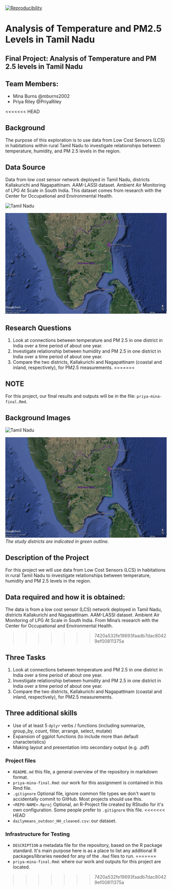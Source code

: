 
[![Reproducibility](https://github.com/espm-157/final-group-mina_priya-final/actions/workflows/main.yml/badge.svg)](https://github.com/espm-157/final-group-mina_priya-final/actions/workflows/main.yml)
# Analysis of Temperature and PM2.5 Levels in Tamil Nadu 


## Final Project:  Analysis of Temperature and PM 2.5 levels in Tamil Nadu

## Team Members:

- Mina Burns @mburns2002
- Priya Riley @PriyaRiley

<<<<<<< HEAD
## Background 
The purpose of this exploration is to use data from Low Cost Sensors (LCS) in habitations within rural Tamil Nadu to investigate relationships between temperature, humidity, and PM 2.5 levels in the region. 

## Data Source 
Data from low cost sensor network deployed in Tamil Nadu, districts Kallakurichi and Nagapattinam.
AAM-LASSI dataset. Ambient Air Monitoring of LPG At Scale in South India. 
This dataset comes from research with the Center for Occupational and Environmental Health. 

![Tamil
Nadu](https://www.circleofblue.org/wp-content/uploads/2017/04/Tamil-Nadu-Map-all-stories.png)

![district map](district_map.jpg)

## Research Questions 
1. Look at connections between temperature and PM 2.5 in one district in India over a time period of about one year. 
2. Investigate relationship between humidity and PM 2.5 in one district in India over a time period of about one year. 
3. Compare the two districts, Kallakurichi and Nagapattinam (coastal and inland, respectively), for PM2.5 measurements. 
=======
## NOTE
For this project, our final results and outputs will be in the file: `priya-mina-final.Rmd`. 

## Background Images 
![Tamil
Nadu](https://www.circleofblue.org/wp-content/uploads/2017/04/Tamil-Nadu-Map-all-stories.png)

![district map](district_map.jpg)
*The study districts are indicated in green outline.* 

## Description of the Project 
For this project we will use data from Low Cost Sensors (LCS) in habitations in rural Tamil Nadu to investigate relationships between temperature, humidity and PM 2.5 levels in the region. 

## Data required and how it is obtained:
The data is from a low cost sensor (LCS) network deployed in Tamil Nadu, districts Kallakurichi and Nagapattinam.
AAM-LASSI dataset. Ambient Air Monitoring of LPG At Scale in South India. 
From Mina’s research with the Center for Occupational and Environmental Health. 
>>>>>>> 7420a532fe19693faadb7dac80429ef00811375a

## Three Tasks 
1. Look at connections between temperature and PM 2.5 in one district in India over a time period of about one year. 
2. Investigate relationship between humidity and PM 2.5 in one district in India over a time period of about one year. 
3. Compare the two districts, Kallakurichi and Nagapattinam (coastal and inland, respectively), for PM2.5 measurements. 

## Three additional skills
- Use of at least 5 `dplyr` verbs / functions (including summarize, group_by, count, filter, arrange, select, mutate) 
- Expansion of ggplot functions (to include more than default characteristics)
- Making layout and presentation into secondary output (e.g. .pdf) 

### Project files 

- `README.md` this file, a general overview of the repository in markdown format.
- `priya-mina-final.Rmd`: our work for this assignment is contained in this Rmd file.  
- `.gitignore` Optional file, ignore common file types we don't want to accidentally commit to GitHub. Most projects should use this. 
- `<REPO-NAME>.Rproj` Optional, an R-Project file created by RStudio for it's own configuration.  Some people prefer to `.gitignore` this file.
<<<<<<< HEAD
- `dailymeans_outdoor_HH_cleaned.csv`: our dataset. 


### Infrastructure for Testing


- `DESCRIPTION` a metadata file for the repository, based on the R package standard. It's main purpose here is as a place to list any additional R packages/libraries needed for any of the `.Rmd` files to run.
=======
- `priya-mina-final.Rmd`: where our work and outputs for this project are located. 
>>>>>>> 7420a532fe19693faadb7dac80429ef00811375a




